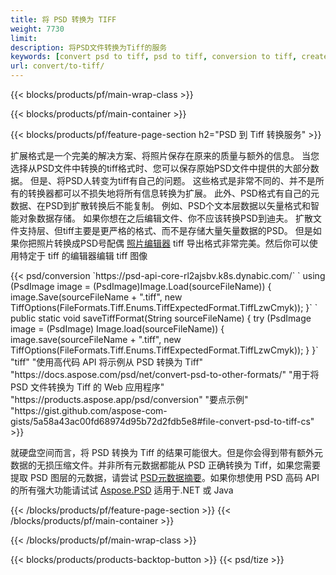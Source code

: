 ```yaml
---
title: 将 PSD 转换为 TIFF
weight: 7730
limit: 
description: 将PSD文件转换为Tiff的服务
keywords: [convert psd to tiff, psd to tiff, conversion to tiff, create tiff from psd, print psd as tiff]
url: convert/to-tiff/
---
```


{{< blocks/products/pf/main-wrap-class >}}

{{< blocks/products/pf/main-container >}}

{{< blocks/products/pf/feature-page-section h2="PSD 到 Tiff 转换服务" >}}
<p>扩展格式是一个完美的解决方案、将照片保存在原来的质量与额外的信息。 当您选择从PSD文件中转换的tiff格式时、您可以保存原始PSD文件中提供的大部分数据。 但是、将PSD人转变为tiff有自己的问题。 这些格式是非常不同的、并不是所有的转换器都可以不损失地将所有信息转换为扩展。 此外、PSD格式有自己的元数据、在PSD到扩散转换后不能复制。 例如、PSD个文本层数据以矢量格式和智能对象数据存储。 如果你想在之后编辑文件、你不应该转换PSD到迪夫。 扩散文件支持层、但tiff主要是更严格的格式、而不是存储大量矢量数据的PSD。 但是如果你把照片转换成PSD号配偶 <a href="https://products.aspose.app/psd/photo-editor">照片编辑器</a> tiff 导出格式非常完美。然后你可以使用特定于 tiff 的编辑器编辑 tiff 图像</p>
{{< psd/conversion `https://psd-api-core-rl2ajsbv.k8s.dynabic.com/` 
`    using (PsdImage image = (PsdImage)Image.Load(sourceFileName))
    {
        image.Save(sourceFileName + ".tiff", new TiffOptions(FileFormats.Tiff.Enums.TiffExpectedFormat.TiffLzwCmyk));
    }` 
`     public static void saveTiffFormat(String sourceFileName) {
        try (PsdImage image = (PsdImage) Image.load(sourceFileName)) {
            image.save(sourceFileName + ".tiff", new TiffOptions(FileFormats.Tiff.Enums.TiffExpectedFormat.TiffLzwCmyk));
        }
    }` 
	"tiff" 
"使用高代码 API 将示例从 PSD 转换为 Tiff"  "https://docs.aspose.com/psd/net/convert-psd-to-other-formats/" 
"用于将 PSD 文件转换为 Tiff 的 Web 应用程序" "https://products.aspose.app/psd/conversion" 
"要点示例" "https://gist.github.com/aspose-com-gists/5a58a43ac00fd68974d95b72d2fdb5e8#file-convert-psd-to-tiff-cs" >}}
<p>就硬盘空间而言，将 PSD 转换为 Tiff 的结果可能很大。但是你会得到带有额外元数据的无损压缩文件。并非所有元数据都能从 PSD 正确转换为 Tiff，如果您需要提取 PSD 图层的元数据，请尝试 <a href="https://products.aspose.app/psd/metadata">PSD元数据摘要</a>。如果你想使用 PSD 高码 API 的所有强大功能请试试 <a href="/psd">Aspose.PSD</a> 适用于.NET 或 Java</p>
{{< /blocks/products/pf/feature-page-section >}}
{{< /blocks/products/pf/main-container >}}


{{< /blocks/products/pf/main-wrap-class >}}

{{< blocks/products/products-backtop-button >}}
{{< psd/tize >}}
